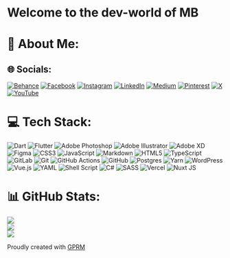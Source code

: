 # Welcome to the dev-world of MB

# 💫 About Me:
<!--
🔭 I’m currently working on [Tribzy](https://www.tribzy.com)<br>👯 I’m looking to collaborate on a product development.<br>🌱 I’m currently learning [Product Management](https://www.credential.net/1fe5fc51-5ccc-4639-8793-ace3ff7b7670#gs.cqzl7j)<br>💬 Ask me about Web Development (Nuxt3), Cross-platform Development (Flutter)<br>⚡ Fun fact is that I'm a dev with some [music in the background](https://open.spotify.com/artist/2ny7JyTgSvXGCnCJGx3jSt) ( [music folio](https://music.moulibheemaneti.com)
) and [design on the top](https://www.behance.net/moulibheemaneti)
-->
## 🌐 Socials:
[![Behance](https://img.shields.io/badge/Behance-1769ff?logo=behance&logoColor=white)](https://behance.net/moulibheemaneti) [![Facebook](https://img.shields.io/badge/Facebook-%231877F2.svg?logo=Facebook&logoColor=white)](https://facebook.com/be.mouli) [![Instagram](https://img.shields.io/badge/Instagram-%23E4405F.svg?logo=Instagram&logoColor=white)](https://instagram.com/mouli.bheemaneti) [![LinkedIn](https://img.shields.io/badge/LinkedIn-%230077B5.svg?logo=linkedin&logoColor=white)](https://linkedin.com/in/moulibheemaneti) [![Medium](https://img.shields.io/badge/Medium-12100E?logo=medium&logoColor=white)](https://medium.com/@moulibheemaneti) [![Pinterest](https://img.shields.io/badge/Pinterest-%23E60023.svg?logo=Pinterest&logoColor=white)](https://pinterest.com/moulibheemaneti) [![X](https://img.shields.io/badge/X-black.svg?logo=X&logoColor=white)](https://x.com/moulibheemaneti) [![YouTube](https://img.shields.io/badge/YouTube-%23FF0000.svg?logo=YouTube&logoColor=white)](https://youtube.com/@be.mouli) 

# 💻 Tech Stack:
![Dart](https://img.shields.io/badge/dart-%230175C2.svg?style=plastic&logo=dart&logoColor=white) ![Flutter](https://img.shields.io/badge/Flutter-%2302569B.svg?style=plastic&logo=Flutter&logoColor=white) ![Adobe Photoshop](https://img.shields.io/badge/adobe%20photoshop-%2331A8FF.svg?style=plastic&logo=adobe%20photoshop&logoColor=white) ![Adobe Illustrator](https://img.shields.io/badge/adobe%20illustrator-%23FF9A00.svg?style=plastic&logo=adobe%20illustrator&logoColor=white) ![Adobe XD](https://img.shields.io/badge/Adobe%20XD-470137?style=plastic&logo=Adobe%20XD&logoColor=#FF61F6) ![Figma](https://img.shields.io/badge/figma-%23F24E1E.svg?style=plastic&logo=figma&logoColor=white) ![CSS3](https://img.shields.io/badge/css3-%231572B6.svg?style=plastic&logo=css3&logoColor=white) ![JavaScript](https://img.shields.io/badge/javascript-%23323330.svg?style=plastic&logo=javascript&logoColor=%23F7DF1E) ![Markdown](https://img.shields.io/badge/markdown-%23000000.svg?style=plastic&logo=markdown&logoColor=white) ![HTML5](https://img.shields.io/badge/html5-%23E34F26.svg?style=plastic&logo=html5&logoColor=white) ![TypeScript](https://img.shields.io/badge/typescript-%23007ACC.svg?style=plastic&logo=typescript&logoColor=white) ![GitLab](https://img.shields.io/badge/gitlab-%23181717.svg?style=plastic&logo=gitlab&logoColor=white) ![Git](https://img.shields.io/badge/git-%23F05033.svg?style=plastic&logo=git&logoColor=white) ![GitHub Actions](https://img.shields.io/badge/github%20actions-%232671E5.svg?style=plastic&logo=githubactions&logoColor=white) ![GitHub](https://img.shields.io/badge/github-%23121011.svg?style=plastic&logo=github&logoColor=white) ![Postgres](https://img.shields.io/badge/postgres-%23316192.svg?style=plastic&logo=postgresql&logoColor=white) ![Yarn](https://img.shields.io/badge/yarn-%232C8EBB.svg?style=plastic&logo=yarn&logoColor=white) ![WordPress](https://img.shields.io/badge/WordPress-%23117AC9.svg?style=plastic&logo=WordPress&logoColor=white) ![Vue.js](https://img.shields.io/badge/vue.js-%2335495e.svg?style=plastic&logo=vuedotjs&logoColor=%234FC08D) ![YAML](https://img.shields.io/badge/yaml-%23ffffff.svg?style=plastic&logo=yaml&logoColor=151515) ![Shell Script](https://img.shields.io/badge/shell_script-%23121011.svg?style=plastic&logo=gnu-bash&logoColor=white) ![C#](https://img.shields.io/badge/c%23-%23239120.svg?style=plastic&logo=csharp&logoColor=white) ![SASS](https://img.shields.io/badge/SASS-hotpink.svg?style=plastic&logo=SASS&logoColor=white) ![Vercel](https://img.shields.io/badge/vercel-%23000000.svg?style=plastic&logo=vercel&logoColor=white) ![Nuxt JS](https://img.shields.io/badge/Nuxt-002E3B?style=plastic&logo=nuxt.js&logoColor=#00DC82)
# 📊 GitHub Stats:
![](https://github-readme-stats.vercel.app/api?username=moulibheemaneti&theme=transparent&hide_border=false&include_all_commits=true&count_private=false)<br/>
![](https://github-readme-streak-stats.herokuapp.com/?user=moulibheemaneti&theme=transparent&hide_border=false)<br/>
![](https://github-readme-stats.vercel.app/api/top-langs/?username=moulibheemaneti&theme=transparent&hide_border=false&include_all_commits=true&count_private=false&layout=compact)


Proudly created with [GPRM](https://gprm.itsvg.in)
